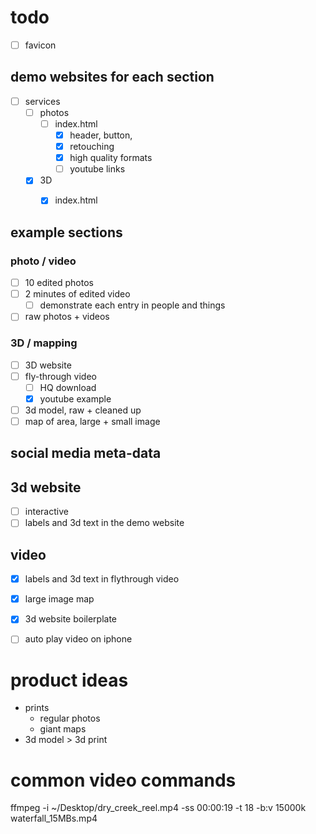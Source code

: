 # todo

* [ ] favicon

## demo websites for each section
* [ ] services
  * [ ] photos
    * [ ] index.html
      * [x] header, button,
      * [x] retouching
      * [x] high quality formats
      * [ ] youtube links
  * [x] 3D
    * [x] index.html


## example sections
### photo / video
* [ ] 10 edited photos
* [ ] 2 minutes of edited video
  * [ ] demonstrate each entry in people and things
* [ ] raw photos + videos

### 3D / mapping
* [ ] 3D website
* [ ] fly-through video
  * [ ] HQ download
  * [x] youtube example
* [ ] 3d model, raw + cleaned up
* [ ] map of area, large + small image

## social media meta-data


## 3d website
* [ ] interactive
* [ ] labels and 3d text in the demo website

## video
* [x] labels and 3d text in flythrough video

* [x] large image map
* [x] 3d website boilerplate
* [ ] auto play video on iphone

# product ideas

* prints
  * regular photos
  * giant maps
* 3d model > 3d print

# common video commands

 ffmpeg -i ~/Desktop/dry_creek_reel.mp4 -ss 00:00:19 -t 18 -b:v 15000k waterfall_15MBs.mp4
